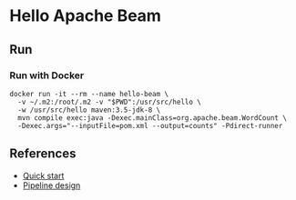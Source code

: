 # Hello Apache Beam

## Run

### Run with Docker

    docker run -it --rm --name hello-beam \
      -v ~/.m2:/root/.m2 -v "$PWD":/usr/src/hello \
      -w /usr/src/hello maven:3.5-jdk-8 \
      mvn compile exec:java -Dexec.mainClass=org.apache.beam.WordCount \
      -Dexec.args="--inputFile=pom.xml --output=counts" -Pdirect-runner


## References

 - [Quick start](https://beam.apache.org/get-started/quickstart-java/)
 - [Pipeline design](https://beam.apache.org/documentation/pipelines/design-your-pipeline/)

